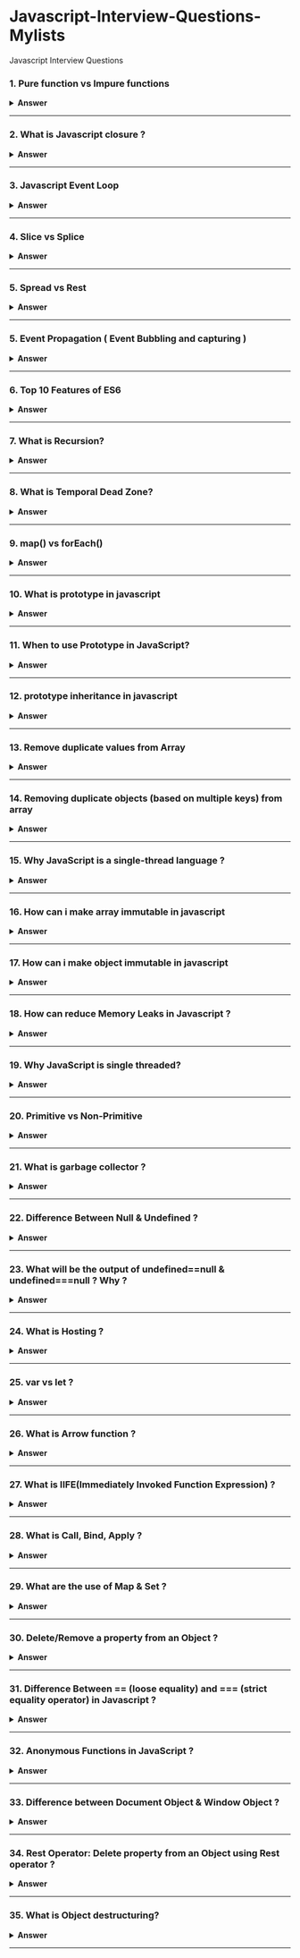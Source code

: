# Javascript-Interview-Questions-Mylists
Javascript Interview Questions

### 1. Pure function vs Impure functions

<details><summary><b>Answer</b></summary>
<p>

#### 

- Pure functions do not have side effects. Impure functions can cause side effects.
- Pure functions return the same output if we use the same input parameters. However, impure functions give different outcomes when we pass the same arguments multiple times.
- Pure functions always return some results. Impure functions can execute without producing anything.
- Debugging pure functions is relatively easier than debugging impure functions.
- Pure functions cannot execute AJAX calls or standard DOM manipulation.
- Impure functions aren’t inherently wrong. They merely can cause some confusion in more extensive systems in the form of spaghetti code.

`Pure Functions`
To get a better understanding, let’s consider the following example.
```
function add(a,b) { 
  return a + b
}
console.log(add(4,5))
```
This example contains a simple add() function, which gives 9 as the output. It is a very predictable output, and it does not depend on any external code. This makes the add() function a pure function.

`Impure Functions`
For example, consider the following code snippet:
```
var addNew = 0;
function add(a,b){ 
  addNew =1; 
  return a + b + addNew
}
console.log(add(4,5))
```
In the above example, there is a variable named addNew, and it is declared outside of the add() function. But the state of that variable is changed inside the add() function. So, the add() function has a side effect on a variable outside of its scope and is therefore considered an impure function.

</p>
</details>

---

### 2. What is Javascript closure ?

<details><summary><b>Answer</b></summary>
<p>

#### 
  Closure provides access to the outer scope of a function from inside the inner function, even after the outer function has closed. The main advantage of javascript closure is Data Privacy.
  
  const countFunc = function counter() {
     let c = 0;
     c = c+1;
    return c;
  }();
  If you run countFunc, eveytime it will print "1". This you can resolve by closure.
  
  Solution using normal function
  ------------------------------------------
  const countFunc = function counter() {
     let c = 0;
     return function() {
         c = c+1;
         return c;
     }
  }();
  run countFunc()
  
  Solution using arrow function
  ------------------------------------------
  const countFunc = function counter() {
     let c = 0;
     return ()=> {
         c = c+1;
         return c;
     }
  }();
  run countFunc()

  The variable countFunc is assigned to the return value of a self-invoking function.
  
When to Use Closure in JavaScript?
     Closures are used every time and hence it becomes difficult to pinpoint the use cases of closures. If you have read the article till here many of the problems solved by closures should be known to you. But if I go through them again, some use cases of closures that we have already discussed are:

    The for-loop dilemma
    Emulating private variables in Javascript.
    Creation of Higher order functions
    But still, there are some advanced use cases of closure in JavaScript that I haven't discussed yet, let us go through them as well.

    Currying: Currying is the pattern of functions that immediately evaluate and return other functions. This is made possible by the fact that Javascript functions are expressions that can return other functions. Curried functions are constructed by chaining closures by defining and immediately returning their inner functions simultaneously. It is a very powerful technique and is frequently asked. Example:
    function sum(a) {
      return function (b) {
        return function (c) {
          return a+b+c
        }
      }
    }

    let ans = sum(4)(5)(8)
    console.log(ans) // 17
    Here the variable a and b are accessible to the innermost function because of closures.

    Function Composition: Function composition is the ability to create functions from other functions. It is a very powerful feature and can reduce the redundancy in our code to great extent.
    Example:
    function add (a,b) {
      return a+b
    }
    // wrapping addBy2 over add 
    function addBy2 (num) {
      return add(2,num)
    }
    console.log(addBy2(4))
    //Output will be 6

 
 </p>
</details>

---

### 3. Javascript Event Loop

<details><summary><b>Answer</b></summary>
<p>

#### 
  https://www.jsv9000.app/
  
  ![JavaScript Visualizer 9000](https://github.com/piyalidas10/Javascript-Interview-Questions-Mylists/blob/main/images/jsv9000.gif)
  
  ```
  function three() {
  console.log("three");

  setTimeout(function () {
    console.log("last");
  }, 1000);
}

function two() {
  console.log("two");
  three();
}

function one() {
  console.log("one");
  two();
}

one();
```
  ![JavaScript Visualizer 9000](https://github.com/piyalidas10/Javascript-Interview-Questions-Mylists/blob/main/images/event_loop_1.gif)
  
  JavaScript is single-threaded: only one task can run at a time. Usually that’s no big deal, but now imagine you’re running a task which takes 30 seconds.. Ya.. During that task we’re waiting for 30 seconds before anything else can happen (JavaScript runs on the browser’s main thread by default, so the entire UI is stuck) 😬 It’s 2019, no one wants a slow, unresponsive website.

Luckily, the browser gives us some features that the JavaScript engine itself doesn’t provide: a Web API. This includes the DOM API, setTimeout, HTTP requests, and so on. This can help us create some async, non-blocking behavior.


When we invoke a function, it gets added to something called the call stack. The call stack is part of the JS engine, this isn’t browser specific. It’s a stack, meaning that it’s first in, last out (think of a pile of pancakes). When a function returns a value, it gets popped off the stack.
  
![popped off the stack](https://github.com/piyalidas10/Javascript-Interview-Questions-Mylists/blob/main/images/call_stack.gif)


The respond function returns a setTimeout function. The setTimeout is provided to us by the Web API: it lets us delay tasks without blocking the main thread. The callback function that we passed to the setTimeout function, the arrow function () => { return 'Hey' } gets added to the Web API. In the meantime, the setTimeout function and the respond function get popped off the stack, they both returned their values!

![setTimeout](https://github.com/piyalidas10/Javascript-Interview-Questions-Mylists/blob/main/images/setTimeout.gif)


In the Web API, a timer runs for as long as the second argument we passed to it, 1000ms. The callback doesn’t immediately get added to the call stack, instead it’s passed to something called the queue.

![callback_queue](https://github.com/piyalidas10/Javascript-Interview-Questions-Mylists/blob/main/images/callback_queue.gif)


This can be a confusing part: it doesn't mean that the callback function gets added to the callstack(thus returns a value) after 1000ms! It simply gets added to the queue after 1000ms. But it’s a queue, the function has got to wait for its turn!

Now this is the part we’ve all been waiting for… Time for the event loop to do its only task: connecting the queue with the call stack! If the call stack is empty, so if all previously invoked functions have returned their values and have been popped off the stack, the first item in the queue gets added to the call stack. In this case, no other functions were invoked, meaning that the call stack was empty by the time the callback function was the first item in the queue

![event_loop](https://github.com/piyalidas10/Javascript-Interview-Questions-Mylists/blob/main/images/event_loop.gif)


The callback is added to the call stack, gets invoked, and returns a value, and gets popped off the stack.

![callstack_executed](https://github.com/piyalidas10/Javascript-Interview-Questions-Mylists/blob/main/images/callstack_executed.gif)


Reading an article is fun, but you'll only get entirely comfortable with this by actually working with it over and over. Try to figure out what gets logged to the console if we run the following:

```
const foo = () => console.log("First");
const bar = () => setTimeout(() => console.log("Second"), 500);
const baz = () => console.log("Third");

bar();
foo();
baz();
```

Got it? Let's quickly take a look at what's happening when we're running this code in a browser:

![output](https://github.com/Javascript-Interview-Questions-Mylists/blob/main/images/output.gif)

- 1. We invoke bar. bar returns a setTimeout function.
- 2. The callback we passed to setTimeout gets added to the Web API, the setTimeout function and bar get popped off the callstack.
- 3. The timer runs, in the meantime foo gets invoked and logs First. foo returns (undefined),baz gets invoked, and the callback gets added to the queue.
- 4. baz logs Third. The event loop sees the callstack is empty after baz returned, after which the callback gets added to the call stack.
- 5. The callback logs Second.
  
  
 </p>
</details>

---

### 4. Slice vs Splice

<details><summary><b>Answer</b></summary>
<p>

#### 

- 1. Slice is used to get a new array from the original array whereas the splice is used to add/remove items in the original array. The changes are not reflected in the original array in the case of slice and in the splice, the changes are reflected in the original array.
```
--------- Slice-----------
let arr = [4, 3, 5, 9];
let res = arr.slice(0, 2);
console.log(res); --------- (2) [4, 3]

-----------Splice----------
let arr = [4, 3, 5, 9];
arr.splice(0, 2);
console.log(arr); --------- (2) [5, 9]
```
- 2. The splice() method is used to add or remove elements of an existing array 
```
--------- Add element-----------
let arr = [4, 3, 5, 9];
arr.splice(2, 0, 10);
console.log(arr); ---------- (5) [4, 3, 10, 5, 9]

--------- Remove element-----------
let arr = [4, 3, 5, 9];
arr.splice(2, 1);
console.log(arr); ---------- (3) [4, 3, 9]
```
</p>
</details>

---

### 5. Spread vs Rest

<details><summary><b>Answer</b></summary>
<p>

#### 

The spread operator helps us expand an iterable such as an array where multiple arguments are needed, it also helps to expand the object expressions.
    var array1 = [10, 20, 30, 40, 50];
    var array2 = [60, 70, 80, 90, 100];
    var array3 = [...array1, ...array2];
    console.log(array3);       [10, 20, 30, 40, 50, 60, 70, 80, 90, 100]
  
    const obj = {
        firstname: "Divit",
        lastname: "Patidar",
    };
    const obj2 = { ...obj };
    console.log(obj2);
    {
        firstname: "Divit",
        lastname: "Patidar"
    }
  
The rest parameter syntax allows a function to accept an indefinite number of arguments as an array.
  
  ```
  function myBio(firstName, lastName, ...otherInfo) {
    return otherInfo;
  }

  console.log(
    myBio('Oluwatobi', 'Sofela', 'CodeSweetly', 'Web Developer', 'Male')
  );
  ["CodeSweetly", "Web Developer", "Male"]
  ```

</p>
</details>

---

### 5. Event Propagation ( Event Bubbling and capturing )

<details><summary><b>Answer</b></summary>
<p>
  
#### 
  ![bubbling-and-capturing](https://javascript.info/article/bubbling-and-capturing/eventflow.svg)
  <br>
- 1. Capturing phase – the event goes down to the element.
- 2. Target phase – the event reached the target element.
- 3. Bubbling phase – the event bubbles up from the element.
  
Event capturing means propagation of event is done from ancestor elements to child element in the DOM while event bubbling means propagation is done from child element to ancestor elements in the DOM. <br>
  
  ![bubbling-and-capturing](https://github.com/piyalidas10/Javascript-Interview-Questions-Mylists/blob/main/images/LsIr2.png)
  <br>
DOM Events describes 3 phases of event propagation: Capturing phase – the event goes down to the element. Target phase – the event reached the target element. Bubbling phase – the event bubbles up from the element.
  
Both can be prevented by using the stopPropagation() method.

</p>
</details>

---


### 6. Top 10 Features of ES6 

<details><summary><b>Answer</b></summary>
<p>

#### 

https://www.boardinfinity.com/blog/top-10-features-of-es6/
<br>

- 1. let and const Keywords
- 2. Arrow Functions
- 3. Multi-line Strings
- 4. Default Parameters
- 5. Template Literals
- 6. Destructuring Assignment
- 7. Enhanced Object Literals
- 8. Promises
- 9. Classes
- 10. Modules


</p>
</details>

---

### 7. What is Recursion?

<details><summary><b>Answer</b></summary>
<p>

#### 
Recursion is a technique for iterating over an operation by having a function call itself repeatedly until it arrives at a result.
```
function factorial(num) { 
   if(num <= 0) { 
      return 1; 
   } else { 
      return (num * factorial(num-1)  ) 
   } 
} 
console.log(factorial(6)) 
```

</p>
</details>

---

### 8. What is Temporal Dead Zone?

<details><summary><b>Answer</b></summary>
<p>

#### 
Temporal Dead Zone is the period of time during which the let and const declarations cannot be accessed.
Temporal Dead Zone starts when the code execution enters the block which contains the let or const declaration and continues until the declaration has executed.
Variables declared using let and the constants declared using const are hoisted but are in a TDZ. 

```
console.log(a);
var a = 10;
It will print ----------- undefined

console.log(a);
let a = 10;
It will print ----------- VM228:1 Uncaught ReferenceError: a is not defined
```

</p>
</details>

---

### 9. map() vs forEach()

<details><summary><b>Answer</b></summary>
<p>

#### 
The map() method is used to transform the elements of an array, whereas the forEach() method is used to loop through the elements of an array. The map() method can be used with other array methods, such as the filter() method, whereas the forEach() method cannot be used with other array methods.

</p>
</details>

---

### 10. What is prototype in javascript

<details><summary><b>Answer</b></summary>
<p>

#### 
Prototypes are the mechanism by which JavaScript objects inherit features from one another. The prototype is an object that is associated with every functions and objects by default in JavaScript. 
When a programmer needs to add new properties like variables and methods at a later point of time, and these properties need sharing across all the instances, then the prototype will be very handy.

</p>
</details>

---

### 11. When to use Prototype in JavaScript?

<details><summary><b>Answer</b></summary>
<p>

#### 
As we all know, Javascript is a dynamic language where we can add new variables and methods to the object at any point in time, as shown below.
```
function Employee() {
    this.name = 'Arun';
    this.role = 'QA';
}

var empObj1 = new Employee();
empObj1.salary = 30000;
console.log(empObj1.salary); // 15

var empObj2 = new Employee();
console.log(empObj2.salary); // undefined
```
As we see in the above example, the salary variable adds to the empObj1. But when we try to access the salary variable using the empObj2 object, it doesn't have the salary variable because the salary variable is defined only in the empObj1 object.

Now comes the question, Can there be a way that the new variable can be added to the function itself so as it is accessible to all the objects created using the function?

The answer to this question is the use of a prototype. A prototype is an invisible inbuilt object which exists with all the functions by default. The variables and methods available in the prototype object can be accessible, modifiable, and even can create new variables and functions.

</p>
</details>

---

### 12. prototype inheritance in javascript

<details><summary><b>Answer</b></summary>
<p>

#### 
Prototype inheritance in javascript is the linking of prototypes of a parent object to a child object to share and utilize the properties of a parent class using a child class.
The syntax used for prototype inheritance has the __proto__ property which is used to access the prototype of the child. The syntax to perform a prototype inheritance is as follows :

child.__proto__ = parent;

```
let company = {
  name: "A",
  pay: function () {
    console.log("Paying");
  },
}; //company object
let worker = {
  id: 1,
  work: function () {
    console.log("Working");
  },
}; //worker object
worker.__proto__ = company; //worker object inherits company object
console.log(worker);
worker.pay(); // calling method from company object using worker object.
```

</p>
</details>

---

### 13. Remove duplicate values from Array

<details><summary><b>Answer</b></summary>
<p>

#### 
```
arr = [1, 2,3,4,5,6,2,3,4];
let arr1 = [...new Set(arr)];  ///////  [1, 2, 3, 4, 5, 6]
```

</p>
</details>

---

### 14. Removing duplicate objects (based on multiple keys) from array

<details><summary><b>Answer</b></summary>
<p>

#### 
```
const listOfTags = [
    {id: 1, label: "Hello", color: "red", sorting: 0},
    {id: 2, label: "World", color: "green", sorting: 1},
    {id: 3, label: "Hello", color: "blue", sorting: 4},
    {id: 4, label: "Sunshine", color: "yellow", sorting: 5},
    {id: 5, label: "Hello", color: "red", sorting: 6},
]

const unique = [];

listOfTags.map(x => unique.filter(a => a.label == x.label && a.color == x.color).length > 0 ? null : unique.push(x));

console.log(unique);
```

</p>
</details>

---

### 15. Why JavaScript is a single-thread language ? 

<details><summary><b>Answer</b></summary>
<p>

#### 
The JavaScript within a chrome browser is implemented by a V8 engine.

Memory Heap
Call Stack
Memory Heap: It is used to allocate the memory used by your JavaScript program. Remember memory heap is not the same as the heap data structures, they are totally different. It is the free space inside your OS.

Call Stack: Within the call stack, your JS code is read and gets executed line by line.

Now, JavaScript is a single-threaded language, which means it has only one call stack that is used to execute the program. The call stack is the same as the stack data structure that you might read in Data structures. As we know stacks are FILO that is First In Last Out. Similarly, within the call stack, whenever a line of code gets inside the call stack it gets executed and moves out of the stack. In this way, JavaScript is a single-thread language because of only one call stack.

JavaScript is a single-threaded language because while running code on a single thread, it can be really easy to implement as we don’t have to deal with the complicated scenarios that arise in the multi-threaded environment like a deadlock.

Since JavaScript is a single-threaded language, it is synchronous in nature. Now, you will wonder if you have used async calls in JavaScript so is it possible then?

So, let me explain to you the concept of async calls within JavaScript and how it is possible with single-threaded language. Before explaining it let’s discuss briefly why we require the async call or asynchronous calls. As we know within the synchronous calls, all the work is done line by line i.e. the first task is executed then the second task is executed, no matter how much time one task will take. This arises the problem of time wastage as well as resource wastage. These two problems are overcome by asynchronous calls, where one doesn’t wait for one call to complete instead it runs another task simultaneously. So, when we have to do things like image processing or making requests over the network like API calls, we use async calls.

Now, coming back to the previous question of how to use async calls within JS. Within JS we have a lexical environment, syntax parser, and an execution context (memory heap and call stack) that is used to execute the JS code. But these browsers also have Event Loops, Callback queue, and WebAPIs that are also used to run the JS code. Although these are not part of JS it also helps to execute the JS properly as we sometimes used the browser functions within the JS.e);

  ![JavaScript Runtime Environment](https://github.com/piyalidas10/Javascript-Interview-Questions-Mylists/blob/main/images/single-threaded.jpg)

</p>
</details>

---

### 16. How can i make array immutable in javascript

<details><summary><b>Answer</b></summary>
<p>

#### 
In JavaScript, things that are immutable don’t change in value when you use them, and things that are mutable do.
Object. freeze() to arrays to make them immutable. 

```
For example, lets create a variable, age1, and assign its value to another variable, age2. If we update age2, the original variable, age1, is unaffected.
// Create a variable
let age1 = 42;
// Assign it to a new variable
let age2 = age1;
// Update the new variable
age2 = 84;
// logs 42
console.log(age1);
```

You can create an immutable copy of an array using Array.slice() with no arguments, or with the Array.from() method. It’s considered a best practice to do so before manipulating an array.
```
// Create an immutable copy
let evenMoreSandwiches = Array.from(sandwiches);
// Add a few sandwiches
sandwiches.push('italian', 'blt');
// logs ["turkey", "ham", "pb&j", "italian", "blt"]
console.log(sandwiches);
// logs ["turkey", "ham", "pb&j"]
console.log(evenMoreSandwiches);
```
You can use the spread operator to create immutable copies of arrays and objects instead of use Array.from().
</p>
</details>

---

### 17. How can i make object immutable in javascript

<details><summary><b>Answer</b></summary>
<p>

#### 
You can create an immutable copy of an object using Object.assign(). Pass in an empty object ({}) as the first argument and the object you want to copy as the second.

It’s considered a best practice to do so before manipulating an object.
```
// Create an immutable copy
let evenMoreLunch = Object.assign({}, lunch);
// Add a snack
lunch.snack = 'cookies';
// Logs {sandwich: 'turkey', drink: soda, snack: 'cookies'}
console.log(lunch);
// Logs {sandwich: 'turkey', drink: soda}
console.log(evenMoreLunch);
```
You can use the spread operator to create immutable copies of arrays and objects instead of use Object.assign().
</p>
</details>

---

### 18. How can reduce Memory Leaks in Javascript ?

<details><summary><b>Answer</b></summary>
<p>

#### 
most of the memory leaks can be traced back to not removing all references to objects that you don't need anymore. This can happen when you forget to remove intervals or timers, or you make excessive use of global variables.
Storing data in global variables is probably the most common type of memory leak. In the browser, for instance, if you use var instead of const or let—or leave out the keyword altogether—the engine will attach the variable to the window object.
The same will happen to functions that are defined with the function keyword.
```
user = getUser();
var secondUser = getUser();
function getUser() {
  return 'user';
}
```
All three variables, user, secondUser, and getUser, will be attached to the window object.
This only applies to variables and functions that are defined in the global scope. If you want to learn more about this, check out this article explaining the JavaScript scope.
Avoid this by running your code in strict mode.
Apart from adding variables accidentally to the root, there are many cases in which you might do this on purpose.
You can certainly make use of global variables, but make sure you free space up once you don't need the data anymore.
To release memory, assign the global variable to null.
```
window.users = null;
```
So something to keep in mind is that memory is limited. When it comes to a call stack and memory Heap, those are two places is where javascript runs and stores memory. So we have to be careful not to have memory leaks or stack overflow if we are to have efficient code.

On the frontend, you can profile the memory usage in the Chrome DevTools under the Memory tab.

</p>
</details>

---
### 19. Why JavaScript is single threaded?

<details><summary><b>Answer</b></summary>
<p>

#### 

![CallStack](https://github.com/piyalidas10/Javascript-Interview-Questions-Mylists/blob/main/images/javascript_call_stack.gif)

JavaScript can do one single thing at a time because it has only one call stack.
The call stack is a mechanism that helps the JavaScript interpreter to keep track of the functions that a script calls.
Every time a script or function calls a function, it's added to the top of the call stack. Every time the function exits, the interpreter removes it from the call stack.
A function either exits through a return statement or by reaching the end of the scope.

Every time a function calls another function, it's added to the top of the stack, on top of the calling function.
The order in which the stack processes each function call follows the LIFO principle (Last In, First Out).
 
</p>
</details>

---

### 20. Primitive vs Non-Primitive

<details><summary><b>Answer</b></summary>
<p>

#### 
Primitive data types
----------------------------------------------------------------------
Examples of Primitive data types are Boolean, char, byte, int, short, long, float, and double.

basic data types for whom memory is allocated in stack.
A stack is a data structure that JavaScript uses to store static data. Static data is data where the engine knows the size at compile time. In JavaScript, this includes primitive values (strings, numbers, booleans, undefined, and null) and references, which point to objects and functions.
Since the engine knows that the size won't change, it will allocate a fixed amount of memory for each value.
The process of allocating memory right before execution is known as static memory allocation.
Because the engine allocates a fixed amount of memory for these values, there is a limit to how large primitive values can be.
The limits of these values and the entire stack vary depending on the browser.

Reference (non primitive) data types
----------------------------------------------------------------------
1.	Function – typeof function is function
2.	Array – typeof array is object
3.	Object – typeof object is object
4.	Date – typeof date is object

Memory allocated for reference data types is in heap ( dynamic memory allocation).
The heap is a different space for storing data where JavaScript stores objects and functions.
Unlike the stack, the engine doesn't allocate a fixed amount of memory for these objects. Instead, more space will be allocated as needed.
Allocating memory this way is also called dynamic memory allocation.

</p>
</details>

---

### 21. What is garbage collector ?

<details><summary><b>Answer</b></summary>
<p>

#### 

In javascript, memory should be cleared up automatically using a thing called Garbage collector. Javascript i a language who ha garbage collector meaning you don't have to manage your memory manually. It gets cleared automatically & assigned automatically.

Garbage collector consists of three steps : 1. Find the root node in your code and recursively go through every child. The root node of browser code is Window object. In Nodejs , window object is global variable. 2. Mark every child including the root as active or inactive. Active means this part of code is referenced in the memory. Inactive mens it's not referenced from anywhere. 3. Delete all these inactive ones which mean if the variable i not needed anymore in the memory simple delete it. 

window.x = 10   it's a global variable. you probably heard many times is a realy bad practive to have global variables. 
window.calc  = function() => {}  calc is a fuction and imagine it does something heavy inside. That's obviously gonna stay on the root becuase root is accessing it and garbage collectors think that is always active becuase it sits on the root. 
First thing you can do use strict to prevent you from these memory leaks becuae it i going to throw errors as soon as you have global variables. Or simple not use any global variables. 

 
</p>
</details>

---

### 22. Difference Between Null & Undefined ?

<details><summary><b>Answer</b></summary>
<p>

#### 

Undefined means the variable has been declared, but its value has not been assigned. Null means an empty value or a blank value.
 
</p>
</details>

---

### 23. What will be the output of undefined==null & undefined===null ? Why ?

<details><summary><b>Answer</b></summary>
<p>

#### 

undefined==null will be true because both undefined and null represent nothingness.
undefined===null will be false because they contain different data type because undefined and null are different in terms of data type.
 
</p>
</details>

---

### 24. What is Hosting ?

<details><summary><b>Answer</b></summary>
<p>

#### 
Hoisting means it will bring all the declaration on top, not the assignment. So if you have var x is equal to 9, nine remains that only. Hoisting only happen with var and function keywords. 

  console.log(x);
  var x = 9;
  it will print undefined becuase at runtime it will be executed like the following way =:>
  var x;
  console.log(x);
  x = 9;
 
</p>
</details>

---

### 25. var vs let ?

<details><summary><b>Answer</b></summary>
<p>

#### 
![var_let](https://github.com/piyalidas10/Javascript-Interview-Questions-Mylists/blob/main/images/var_let.png)
var is function scoped and let is block scoped. Variables declared by let are only available inside the block where they’re defined. Variables declared by var are available throughout the function in which they’re declared.

    console.log(x);
    var x=5;
    Output will be undefined
    
    console.log(x);
    let x=5;
    Output will be ReferenceError: Cannot access 'x' before initialization
    
    let variables are not initialized until their definition is evaluated. Accessing them before the initialization results in a ReferenceError. The variable is said to be in "temporal dead zone" from the start of the block until the initialization is processed.
![var_let](https://github.com/piyalidas10/Javascript-Interview-Questions-Mylists/blob/main/images/temporal_dead_zone.png)
    
When working outside of function bodies, at a global level, let does not create a property on the global object, whereas var does. Therefore:
    // Global variables
    var x = 1;
    let y = 2;
    console.log(this.x); // will print 1
    console.log(this.y); // will print undefined
    
    {
      let name1 = "Aryan" // name1 in block scope
      console.log(name1) // Aryan
    }

    {
      var newName = "Kaush" // newName not in block scope as var is used
      console.log(newName) // Kaush
    }

    console.log(name1) // ReferenceError
    console.log(newName) // Kaush    
 
</p>
</details>

---

### 26. What is Arrow function ?

<details><summary><b>Answer</b></summary>
<p>

#### 
  Arrow functions do not have their own arguments and it uses the arguments from the outer function.
  
  - This object does not work with arrow function.
  - arguments object does not work with arrow function.
  - you cannot use new to call arrow function.
 
  const obj = {
    test() {
        console.log(this);
    }
  };
  obj.test() ==== {test: ƒ}

  const obj = {
      test:()=>{
          console.log(this);
      }
  };
  obj.test() ======== Window{0: Window, window: Window, self: Window, document: document, name: '', location: Location,…}

  function show() {
      console.log(arguments);
  }
  show(1,2,3); ======== Arguments(3)[1, 2, 3, callee: ƒ, Symbol(Symbol.iterator): ƒ]

  const show = ()=> {
      console.log(arguments);
  }
  show(1,2,3); ======== Uncaught ReferenceError: arguments is not defined
  
  solution for that --------
  const show = (...arg)=> {
      console.log(arg);
  }
  show(1,2,3); ========(3)[1, 2, 3]
  
</p>
</details>

---

### 27. What is IIFE(Immediately Invoked Function Expression) ?

<details><summary><b>Answer</b></summary>
<p>

#### 
a JavaScript function which calls itself, runs as soon as it is defined.
    (function(){
      console.log("IIFE");
    })();
 
</p>
</details>

---

### 28. What is Call, Bind, Apply ?

<details><summary><b>Answer</b></summary>
<p>

#### 
a JavaScript function which calls itself, runs as soon as it is defined.
    
  function show(obj) {
      console.log(this);
  }
  let obj = {
    a: 5
  }
  show(obj) will print Window {0: Window, window: Window, self: Window, document: document, name: '', location: Location, …}
  
  Now I want that show function should bind to this object and not the window object, which is the global object. So purpose of this function is at the moment I want to assign the object reference tool that this object. Now call is handy for this scenerio.
  The call method takes first argument as the object to be passed to this. Then whatever parameters you want to pass, it's absolutely fine.
  
  show.call(obj) will print {a: 5}
  So in short call is used to change the reference or context are in charge value of this object.
  
  
 
</p>
</details>

---

### 29. What are the use of Map & Set ?

<details><summary><b>Answer</b></summary>
<p>

#### 
    let product = new Map();
    product.set('pCode', '001');
    =====> Map(1) {'pCode' => '001'}
    product.set(1, '002');
    =====> Map(2) {'pCode' => '001', 1 => '002'}
    product.set(true, '003');
    =====> Map(3) {'pCode' => '001', 1 => '002', true => '003'}
    product.size  =====> 3
    product.get(1) =====> '002'
  
    let product = new Set(['one', 'two', 'three', 'two']);
    product =====> Set(3) {'one', 'two', 'three'}
    let arr = [1, 2, 3, 4, 2, 5];
    arr = [...new Set(arr)];  =====> (5) [1, 2, 3, 4, 5]
  
</p>
</details>

---

### 30. Delete/Remove a property from an Object ?

<details><summary><b>Answer</b></summary>
<p>

#### 
Using delete operator
    let emp = {
    name: "Kareem",
    age: 26,
        designation: "Software Engineer",
    }
    delete emp.age
    console.log(emp)  =====>  {name: 'Kareem', designation: 'Software Engineer'}

Using rest operator
    let emp = {
        name: "Kareem",
        age: 26,
        designation: "Software Engineer",
    }
    const {age, ...newEmp} = emp;
    console.log(newEmp);  =====>  {name: 'Kareem', designation: 'Software Engineer'}
  
</p>
</details>

---

### 31. Difference Between == (loose equality) and === (strict equality operator) in Javascript ?

<details><summary><b>Answer</b></summary>
<p>

#### 
The == operator checks if two values are equal.

    let a = '10', b = 10;    
    a == b          =====>      true
    a === b         =====>      false
  
</p>
</details>

---

### 32. Anonymous Functions in JavaScript ?

<details><summary><b>Answer</b></summary>
<p>

#### 
Anonymous functions in JavaScript, are the functions that do not have any name or identity.
    let variableName = function () {
        //your code here
    }
    variableName();     //Can call the anonymous function through this

Use of Anonymous functions : 
    button.addEventListener('click', 
        function(event) {
        alert('Button is clicked!')
    });
    
    setTimeout(function () {
        console.log('I will run after 5 seconds!')
    }, 5000);
    
    Using Anonymous Functions as Arguments of Other Functions
    function greet(wish){
      console.log(wish() ,"everyone!");
    }
    greet(function(){
      return "Good Morning";
    })
    
    Immediately Invoked Function Execution
    (function(text) {
      alert(text);
    })('Hi all! Welcome to our page.');
    
    for (var i = 1; i <= 5; i++) {
        (function (count) {
            setTimeout(function() {
                console.log(`Counted till ${count} after ${count} seconds`);
            }, 1000 * i);
        })(i);
    }
    Output:
    "Counted till 1 after 1 second"
    "Counted till 2 after 2 seconds"
    "Counted till 3 after 3 seconds"
    "Counted till 4 after 4 seconds"
    "Counted till 5 after 5 seconds"
  
</p>
</details>

---

### 33. Difference between Document Object & Window Object ?

<details><summary><b>Answer</b></summary>
<p>

#### 
the entire browser window is actually window object and the inner part where the content is displayed, all the content can be accessed using the document object. This also means that window is the main container or patterned or global object and document is child of window object operations related to entire browser.
![window](https://github.com/piyalidas10/Javascript-Interview-Questions-Mylists/blob/main/images/window.png)
</p>
</details>

---

### 34. Rest Operator: Delete property from an Object using Rest operator ?

<details><summary><b>Answer</b></summary>
<p>

#### 
      let user = {
          name: 'Calvin',
          age: 200,
          country: 'Spain',
          food: 'Pizza'
      }
      const {age, ...restOfUser} = user;
      console.log(restOfUser)  // { name: 'Calvin', country: 'Spain', food: 'Pizza' }
      console.log(age)       // 200
</p>
</details>

---

### 35. What is Object destructuring?

<details><summary><b>Answer</b></summary>
<p>

#### 
Object destructuring allows us to create variables from object property names, and the variable will contain the value of the property name - for example:

    const data = { a: 1, b: 2, c: 3 };
    const { a, b, c } = data;
    console.log(a, b, c); // 1, 2, 3
    By using const { a, b, c } = data we are declaring 3 new variables (a, b and c).
    If a, b and c exist as property names on data, then variables will be created containing the values of the object properties. If the property names do not exist, you’ll get undefined.
    
    Let’s take our earlier example and use the ...rest syntax to see what happens:
    const data = { a: 1, b: 2, c: 3 };
    const { a, ...rest } = data;
    console.log(a); // 1
    console.log(rest); // { b: 2, c: 3 }
    
</p>
</details>

---
